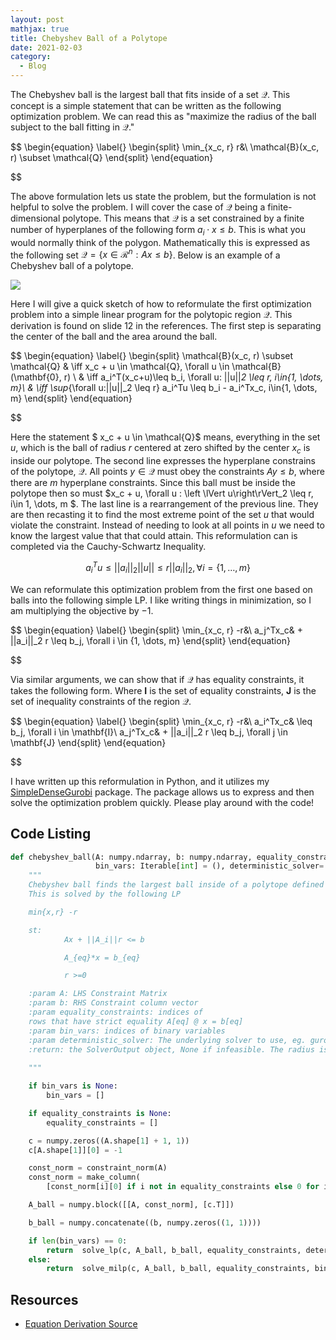 ```yaml
---
layout: post
mathjax: true
title: Chebyshev Ball of a Polytope
date: 2021-02-03
category:
  - Blog
---
```



The Chebyshev ball is the largest ball that fits inside of a set $\mathcal{Q}$. This concept is a simple statement that can be written as the following optimization problem. We can read this as "maximize the radius of the ball subject to the ball fitting in $\mathcal{Q}$." 

$$
\begin{equation} \label{}
\begin{split}
\min_{x_c, r} r&\\
 \mathcal{B}(x_c, r) \subset \mathcal{Q}
\end{split}
\end{equation}

$$

The above formulation lets us state the problem, but the formulation is not helpful to solve the problem. I will cover the case of $\mathcal{Q}$ being a finite-dimensional polytope. This means that $\mathcal{Q}$ is a set constrained by a finite number of hyperplanes of the following form $a_i \cdot x \leq b$. This is what you would normally think of the polygon. Mathematically this is expressed as the following set $\mathcal{Q} = \{x\in\mathcal{R}^n: Ax\leq b\}$. Below is an example of a Chebyshev ball of a polytope.

![](https://cvxopt.org/_images/fig-8-5.png)


Here I will give a quick sketch of how to reformulate the first optimization problem into a simple linear program for the polytopic region $\mathcal{Q}$. This derivation is found on slide 12 in the references. The first step is separating the center of the ball and the area around the ball.

$$
\begin{equation} \label{}
\begin{split}
\mathcal{B}(x_c, r) \subset \mathcal{Q} & \iff  x_c + u \in \mathcal{Q}, \forall u \in \mathcal{B}(\mathbf{0}, r)  \\
 & \iff a_i^T(x_c+u)\leq b_i, \forall u: ||u||_2 \leq r, i\in\{1, \dots, m\}\\
 & \iff \sup_{\forall u:||u||_2 \leq r} a_i^Tu \leq b_i - a_i^Tx_c, i\in\{1, \dots, m\}
\end{split}
\end{equation}

$$

Here the statement $ x_c + u \in \mathcal{Q}$ means, everything in the set $u$, which is the ball of radius $r$ centered at zero shifted by the center $x_c$ is inside our polytope. The second line expresses the hyperplane constrains of the polytope, $\mathcal{Q}$. All points $y\in\mathcal{Q}$ must obey the constraints $Ay\leq b$, where there are $m$ hyperplane constraints. Since this ball must be inside the polytope then so must $x_c + u, \forall u : \left \lVert u\right\rVert_2 \leq r,  i\in 1, \dots, m $. The last line is a rearrangement of the previous line. They are then recasting it to find the most extreme point of the set $u$ that would violate the constraint. Instead of needing to look at all points in $u$ we need to know the largest value that that could attain. This reformulation can is completed via the Cauchy-Schwartz Inequality. 

$$a_i^Tu \leq ||a_i||_2||u|| \leq r ||a_i||_2, \forall i = \{1, \dots, m\}$$

We can reformulate this optimization problem from the first one based on balls into the following simple LP. I like writing things in minimization, so I am multiplying the objective by $-1$. 

$$
\begin{equation} \label{}
\begin{split}
\min_{x_c, r} -r&\\
a_j^Tx_c& + ||a_i||_2 r \leq b_j, \forall i \in \{1, \dots, m\}
\end{split}
\end{equation}

$$

Via similar arguments, we can show that if $\mathcal{Q}$ has equality constraints, it takes the following form. Where $\mathbf{I}$ is the set of equality constraints, $\mathbf{J}$ is the set of inequality constraints of the region $\mathcal{Q}$.

$$
\begin{equation} \label{}
\begin{split}
\min_{x_c, r} -r&\\
a_i^Tx_c& \leq b_j, \forall i \in \mathbf{I}\\
a_j^Tx_c& + ||a_i||_2 r \leq b_j, \forall j \in \mathbf{J}
\end{split}
\end{equation}

$$

I have written up this reformulation in Python, and it utilizes my [SimpleDenseGurobi](https://github.com/DKenefake/SimpleDenseGurobi) package. The package allows us to express and then solve the optimization problem quickly. Please play around with the code!

## Code Listing

```python
def chebyshev_ball(A: numpy.ndarray, b: numpy.ndarray, equality_constraints: Iterable[int] = None,
                   bin_vars: Iterable[int] = (), deterministic_solver='glpk') -> Optional[SolverOutput]:
    """
    Chebyshev ball finds the largest ball inside of a polytope defined by Ax <= b
    This is solved by the following LP

    min{x,r} -r

    st:
            Ax + ||A_i||r <= b

            A_{eq}*x = b_{eq}

            r >=0

    :param A: LHS Constraint Matrix
    :param b: RHS Constraint column vector
    :param equality_constraints: indices of
    rows that have strict equality A[eq] @ x = b[eq]
    :param bin_vars: indices of binary variables
    :param deterministic_solver: The underlying solver to use, eg. gurobi, ect
    :return: the SolverOutput object, None if infeasible. The radius is the last number in the solution of the solver object if it is feasible
    
    """

    if bin_vars is None:
        bin_vars = []

    if equality_constraints is None:
        equality_constraints = []

    c = numpy.zeros((A.shape[1] + 1, 1))
    c[A.shape[1]][0] = -1

    const_norm = constraint_norm(A)
    const_norm = make_column(
        [const_norm[i][0] if i not in equality_constraints else 0 for i in range(numpy.size(A, 0))])

    A_ball = numpy.block([[A, const_norm], [c.T]])

    b_ball = numpy.concatenate((b, numpy.zeros((1, 1))))

    if len(bin_vars) == 0:
        return  solve_lp(c, A_ball, b_ball, equality_constraints, deterministic_solver=deterministic_solver)
    else:
        return  solve_milp(c, A_ball, b_ball, equality_constraints, bin_vars, deterministic_solver=deterministic_solver)
```

## Resources

* [Equation Derivation Source](https://www.math.uwaterloo.ca/~hwolkowi//henry/teaching/w10/367.w10/367miscfiles/Lecture1.pdf)
